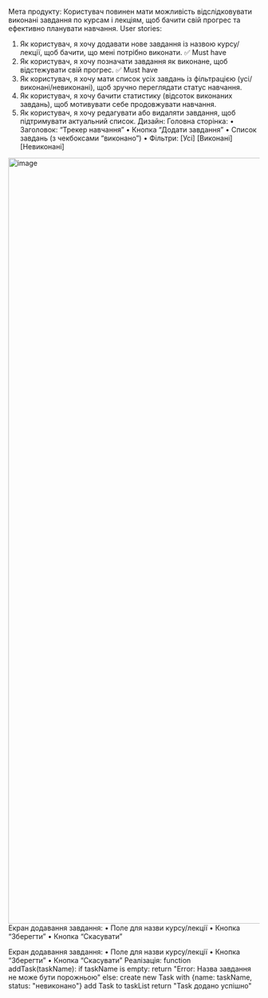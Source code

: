 Мета продукту:
Користувач повинен мати можливість відслідковувати виконані завдання по курсам і лекціям, 
щоб бачити свій прогрес та ефективно планувати навчання.
User stories:
1. Як користувач, я хочу додавати нове завдання із назвою курсу/лекції, щоб бачити, що мені потрібно виконати. ✅ Must have
2. Як користувач, я хочу позначати завдання як виконане, щоб відстежувати свій прогрес. ✅ Must have
3. Як користувач, я хочу мати список усіх завдань із фільтрацією (усі/виконані/невиконані), щоб зручно переглядати статус навчання.
4. Як користувач, я хочу бачити статистику (відсоток виконаних завдань), щоб мотивувати себе продовжувати навчання.
5. Як користувач, я хочу редагувати або видаляти завдання, щоб підтримувати актуальний список.
Дизайн:
Головна сторінка:
 • Заголовок: “Трекер навчання”
 • Кнопка “Додати завдання”
 • Список завдань (з чекбоксами “виконано”)
 • Фільтри: [Усі] [Виконані] [Невиконані]
<img width="524" height="1536" alt="image" src="https://github.com/user-attachments/assets/3d9ad801-8d68-4246-8107-b200f446788f" />
Екран додавання завдання:
 • Поле для назви курсу/лекції
 • Кнопка “Зберегти”
 • Кнопка “Скасувати”

Екран додавання завдання:
 • Поле для назви курсу/лекції
 • Кнопка “Зберегти”
 • Кнопка “Скасувати”
Реалізація:
  function addTask(taskName):
    if taskName is empty:
        return "Error: Назва завдання не може бути порожньою"
    else:
        create new Task with {name: taskName, status: "невиконано"}
        add Task to taskList
        return "Task додано успішно"

